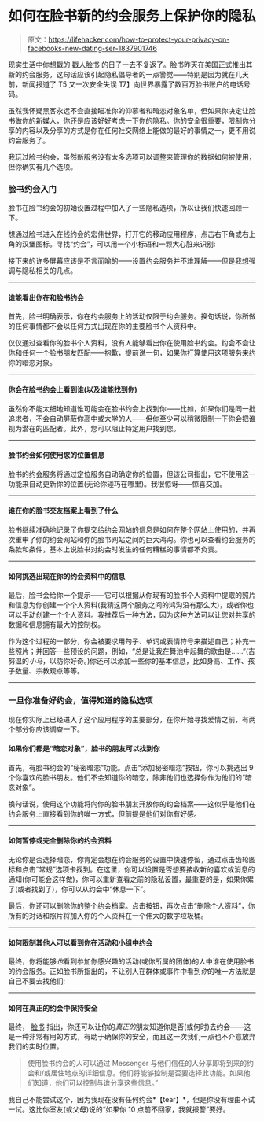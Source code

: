 # 如何在脸书新的约会服务上保护你的隐私

> 原文：<https://lifehacker.com/how-to-protect-your-privacy-on-facebooks-new-dating-ser-1837901746>

现实生活中你想戳的 [戳人脸书](https://www.facebook.com/pokes) 的日子一去不复返了。脸书昨天在美国正式推出其新的约会服务，这句话应该引起隐私倡导者的一点警觉——特别是因为就在几天前，新闻报道了 T5 又一次安全失误 T7】向世界暴露了数百万脸书账户的电话号码。



虽然我怀疑黑客永远不会直接瞄准你的仰慕者和暗恋对象名单，但如果你决定让脸书做你的新媒人，你还是应该好好考虑一下你的隐私。你的安全很重要，限制你分享的内容以及分享的方式是你在任何社交网络上能做的最好的事情之一，更不用说约会服务了。

我玩过脸书约会，虽然新服务没有太多选项可以调整来管理你的数据如何被使用，但你确实有几个选项。

### 脸书约会入门

脸书在脸书约会的初始设置过程中加入了一些隐私选项，所以让我们快速回顾一下。

想通过脸书进入在线约会的宏伟世界，打开它的移动应用程序，点击右下角或右上角的汉堡图标。寻找“约会”，可以用一个小标语和一颗大心脏来识别:

接下来的许多屏幕应该是不言而喻的——设置约会服务并不难理解——但是我想强调与隐私相关的几点。

* * *

#### 谁能看出你在和脸书约会

首先，脸书明确表示，你在约会服务上的活动仅限于约会服务。换句话说，你所做的任何事情都不会以任何方式出现在你的主要脸书个人资料中。

仅仅通过查看你的脸书个人资料，没有人能够看出你在使用脸书约会。约会不会让你和任何一个脸书朋友匹配——抱歉，提前说一句，如果你打算使用这项服务来约你的暗恋对象。

* * *

#### 你会在脸书约会上看到谁(以及谁能找到你)

虽然你不能太细地知道谁可能会在脸书约会上找到你——比如，如果你们是同一批追求者，不会自动屏蔽你高中或大学的人——但你至少可以稍微限制一下你会把谁视为潜在的匹配者。此外，您可以阻止特定用户找到您。

* * *

#### 脸书约会如何使用您的位置信息

脸书的约会服务将通过定位服务自动确定你的位置，但该公司指出，它不使用这一功能来自动更新你的位置(无论你碰巧在哪里)。我很惊讶——惊喜交加。

* * *

#### 谁在你的脸书交友档案上看到了什么

脸书继续准确地记录了你提交给约会网站的信息是如何在整个网站上使用的，并再次重申了你的约会网站和你的脸书网站之间的巨大鸿沟。你也可以查看约会服务的条款和条件，基本上说脸书对约会时发生的任何糟糕的事情都不负责。

* * *

#### 如何挑选出现在你的约会资料中的信息

最后，脸书会给你一个提示——它可以根据从你现有的脸书个人资料中提取的照片和信息为你创建一个个人资料(我猜这两个服务之间的鸿沟没有那么大)，或者你也可以手动创建一个个人资料。我推荐后一种方法，因为这种方法可以让您对共享的数据和信息拥有最大的控制权。

作为这个过程的一部分，你会被要求用句子、单词或表情符号来描述自己；补充一些照片；并回答一些预设的问题，例如，“总是让我在舞池中起舞的歌曲是……”(吉努温的*小马*，以防你好奇。)你还可以添加一些你的基本信息，比如身高、工作、孩子数量、宗教观点等等。

* * *

### 一旦你准备好约会，值得知道的隐私选项

现在你实际上已经进入了这个应用程序的主要部分，在你开始寻找爱情之前，有两个部分你应该调查一下。

#### 如果你们都是“暗恋对象”，脸书的朋友可以找到你

首先，有脸书约会的“秘密暗恋”功能。点击“添加秘密暗恋”按钮，你可以挑选出 9 个你喜欢的脸书朋友。他们不会知道你的暗恋，除非他们也选择你作为他们的“暗恋对象”。

换句话说，使用这个功能将向你的脸书朋友开放你的约会档案——这似乎是他们在约会服务上直接看到你的唯一方式，但前提是他们对你有好感。

* * *

#### 如何暂停或完全删除你的约会资料

无论你是否选择暗恋，你肯定会想在约会服务的设置中快速停留，通过点击齿轮图标和点击“常规”选项卡找到。在这里，你可以设置是否想要接收新的喜欢或消息的通知(你可能会这样做)，你可以重新查看之前的隐私设置，最重要的是，如果你累了(或者找到了)，你可以从约会中“休息一下”。

最后，你还可以删除你的整个约会档案。点击按钮，再次点击“删除个人资料”，你所有的对话和照片将加入你的个人资料在一个伟大的数字垃圾桶。

* * *

#### 如何限制其他人可以看到你在活动和小组中约会

最终，你将能够*也*看到参加你感兴趣的活动(或你所属的团体)的人中谁在使用脸书的约会服务。正如脸书所指出的，不让别人在群体或事件中看到*你*的唯一方法就是自己不要去找他们:

* * *

#### 如何在真正的约会中保持安全

最终， [脸书](https://newsroom.fb.com/news/2019/09/facebook-dating/) 指出，你还可以让你的*真正的*朋友知道你是否(或何时)去约会——这是一种非常有用的方式，有助于确保你的安全，而且这一次我们一点也不介意放弃我们的实时位置。

> 使用脸书约会的人可以通过 Messenger 与他们信任的人分享即将到来的约会和/或居住地点的详细信息。他们将能够控制是否要选择此功能。如果他们知道，他们可以控制与谁分享这些信息。”

我自己不能尝试这个，因为我现在没有任何约会*【tear】*，但是你没有理由不试一试。这比你室友(或父母)说的“如果你 10 点前不回家，我就报警”要好。